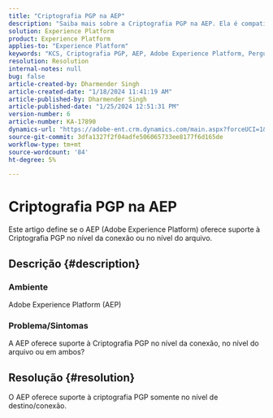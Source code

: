 ```yaml
---
title: "Criptografia PGP na AEP"
description: "Saiba mais sobre a Criptografia PGP na AEP. Ela é compatível somente no nível da conexão."
solution: Experience Platform
product: Experience Platform
applies-to: "Experience Platform"
keywords: "KCS, Criptografia PGP, AEP, Adobe Experience Platform, Perguntas frequentes"
resolution: Resolution
internal-notes: null
bug: false
article-created-by: Dharmender Singh
article-created-date: "1/18/2024 11:41:19 AM"
article-published-by: Dharmender Singh
article-published-date: "1/25/2024 12:51:31 PM"
version-number: 6
article-number: KA-17890
dynamics-url: "https://adobe-ent.crm.dynamics.com/main.aspx?forceUCI=1&pagetype=entityrecord&etn=knowledgearticle&id=6e4a767d-f6b5-ee11-a569-6045bd0065b6"
source-git-commit: 3dfa1327f2f04adfe506065733ee8177f6d165de
workflow-type: tm+mt
source-wordcount: '84'
ht-degree: 5%

---
```


# Criptografia PGP na AEP


Este artigo define se o AEP (Adobe Experience Platform) oferece suporte à Criptografia PGP no nível da conexão ou no nível do arquivo.

## Descrição {#description}


### <b>Ambiente</b>

Adobe Experience Platform (AEP)

### <b>Problema/Sintomas</b>

A AEP oferece suporte à Criptografia PGP no nível da conexão, no nível do arquivo ou em ambos?


## Resolução {#resolution}


O AEP oferece suporte à criptografia PGP somente no nível de destino/conexão.
